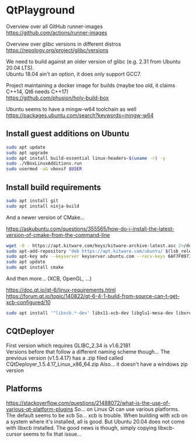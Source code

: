 # QtPlayground

Overview over all GitHub runner-images  
https://github.com/actions/runner-images

Overview over glibc versions in different distros  
https://repology.org/project/glibc/versions

We need to build against an older version of glibc (e.g. 2.31 from Ubuntu 20.04 LTS).  
Ubuntu 18.04 ain't an option, it does only support GCC7.

Project maintaining a docker image for builds (maybe too old, it claims C++14, Qt6 needs C++17)  
https://github.com/phusion/holy-build-box

Ubuntu seems to have a mingw-w64 toolchain as well  
https://packages.ubuntu.com/search?keywords=mingw-w64

## Install guest additions on Ubuntu
```sh
sudo apt update
sudo apt upgrade
sudo apt install build-essential linux-headers-$(uname -r) -y
sudo ./VBoxLinuxAdditions.run
sudo usermod -aG vboxsf $USER
```

## Install build requirements
```sh
sudo apt install git
sudo apt install ninja-build
```

And a newer version of CMake...

https://askubuntu.com/questions/355565/how-do-i-install-the-latest-version-of-cmake-from-the-command-line  
```sh
wget -O - https://apt.kitware.com/keys/kitware-archive-latest.asc 2>/dev/null | gpg --dearmor - | sudo tee /etc/apt/trusted.gpg.d/kitware.gpg >/dev/null
sudo apt-add-repository "deb https://apt.kitware.com/ubuntu/ $(lsb_release -cs) main"
sudo apt-key adv --keyserver keyserver.ubuntu.com --recv-keys 6AF7F09730B3F0A4
sudo apt update
sudo apt install cmake
```

And then more... (XCB, OpenGL, ...)

https://doc.qt.io/qt-6/linux-requirements.html
https://forum.qt.io/topic/140822/qt-6-4-1-build-from-source-can-t-get-xcb-configured/10
```sh
sudo apt install '^libxcb.*-dev' libx11-xcb-dev libglu1-mesa-dev libxrender-dev libxi-dev libxkbcommon-dev libxkbcommon-x11-dev
```

## CQtDeployer
First version which requires GLIBC_2.34 is v1.6.2181  
Versions before that follow a different naming scheme though...
The previous version (v1.5.4.17) has a .zip filed called CQtDeployer_1.5.4.17_Linux_x86_64.zip
Also... it doesn't have a windows zip version

## Platforms
https://stackoverflow.com/questions/21488072/what-is-the-use-of-various-qt-platform-plugins
So... on Linux Qt can use various platforms. The default seems to be xcb
So... xcb is trouble. When building with xcb on a system where it's installed, all is good. But Ubuntu 20.04 does not come with libxcb installed.
The good news is though, simply copying libxcb-cursor seems to fix that issue...